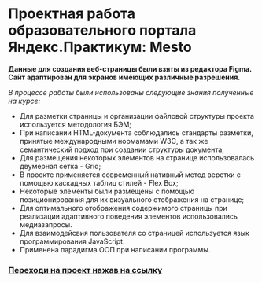 
# Проектная работа образовательного портала Яндекс.Практикум: Mesto

**Данные для создания веб-страницы были взяты из редактора Figma. Сайт адаптирован для экранов имеющих различные разрешения.**

_В процессе работы были использованы следующие знания полученные на курсе:_

* Для разметки страницы и организации файловой структуры проекта используется методология БЭМ;
* При написании HTML-документа соблюдались стандарты разметки, принятые международными нормамами W3C, а так же семантический подход при создании структуры документа;
* Для размещения некоторых элементов на странице использовалась двумерная сетка - Grid;
* В проекте применяется современный нативный метод верстки с помощью каскадных таблиц стилей - Flex Box;
* Некоторые элементы были размещены с помощью позиционирования для их визуального отображения на странице;
* Для оптимального отображения содержимого страницы при реализации адаптивного поведения элементов использовались медиазапросы.
* Для взаимодейсвия пользователя со страницей используется язык программирования JavaScript.
* Применена парадигма ООП при написании программы.


### [Переходи на проект нажав на ссылку](https://eliseevmir.github.io/mesto/)
